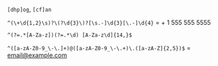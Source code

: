 `[dhp]og`, `[cf]an`

`^(\+\d{1,2}\s)?\(?\d{3}\)?[\s.-]\d{3}[\.-]\d{4}` = + 1 555 555 5555

`^(?=.*[A-Za-z])(?=.*\d) [A-Za-z\d]{14,}$` 

`^([a-zA-Z0-9_\-\.]+)@([a-zA-Z0-9_\-\.+)\.([a-zA-Z]{2,5})$` = email@example.com


